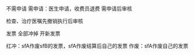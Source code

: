 不需申请
需申请：医生申请，收费员退费
需申请后审核

检查、治疗医嘱先撤销执行后审核

发票 全部冲掉
开新发票

红冲：sfA作废sfB的发票，sfA作废结算后自己的发票
作废：sfA作废自己的发票
